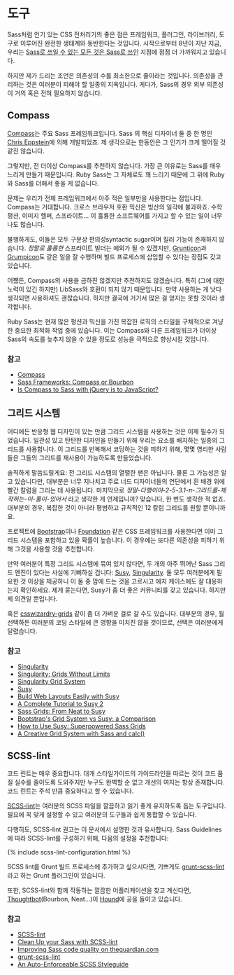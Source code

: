 
# 도구

Sass처럼 인기 있는 CSS 전처리기의 좋은 점은 프레임워크, 플러그인, 라이브러리, 도구로 이루어진 완전한 생태계와 동반한다는 것입니다. 시작으로부터 8년이 지난 지금, 우리는 [Sass로 쓰일 수 있는 모든 것은 Sass로 쓰인](http://hugogiraudel.com/2014/10/27/rethinking-atwoods-law/) 지점에 점점 더 가까워지고 있습니다.

하지만 제가 드리는 조언은 의존성의 수를 최소한으로 줄이라는 것입니다. 의존성을 관리하는 것은 여러분이 피해야 할 일종의 지옥입니다. 게다가, Sass의 경우 외부 의존성이 거의 혹은 전혀 필요하지 않습니다.






## Compass

[Compass](http://compass-style.org/)는 주요 Sass 프레임워크입니다. Sass 의 핵심 디자이너 둘 중 한 명인 [Chris Eppstein](https://twitter.com/chriseppstein)에 의해 개발되었죠. 제 생각으로는 한동안은 그 인기가 크게 떨어질 것 같진 않습니다.

그렇지만, 전 더이상 Compass를 추천하지 않습니다. 가장 큰 이유로는 Sass를 매우 느리게 만들기 때문입니다. Ruby Sass는 그 자체로도 꽤 느리기 때문에 그 위에 Ruby와 Sass를 더해서 좋을 게 없습니다.

문제는 우리가 전체 프레임워크에서 아주 적은 일부만을 사용한다는 점입니다. Compass는 거대합니다. 크로스 브라우저 호환 믹신은 빙산의 일각에 불과하죠. 수학 펑션, 이미지 헬퍼, 스프라이트... 이 훌륭한 소프트웨어를 가지고 할 수 있는 일이 너무나도 많습니다.

불행하게도, 이들은 모두 구문상 편의성syntactic sugar이며 킬러 기능이 존재하지 않습니다. *정말로 훌륭한* 스프라이트 빌더는 예외가 될 수 있겠지만, [Grunticon](https://github.com/filamentgroup/grunticon)과 [Grumpicon](http://grumpicon.com/)도 같은 일을 잘 수행하며 빌드 프로세스에 삽입할 수 있다는 장점도 갖고 있습니다.

어쨌든, Compass의 사용을 금하진 않겠지만 추천하지도 않겠습니다. 특히 (그에 대한 노력이 있긴 하지만) LibSass와 호환이 되지 않기 때문입니다. 만약 사용하는 게 낫다 생각되면 사용하셔도 괜찮습니다. 하지만 결국에 거기서 많은 걸 얻지는 못할 것이라 생각합니다.

<div class="note">
  <p>Ruby Sass는 현재 많은 펑션과 믹신을 가진 복잡한 로직의 스타일을 구체적으로 겨냥한 중요한 최적화 작업 중에 있습니다. 이는 Compass와 다른 프레임워크가 더이상 Sass의 속도를 늦추지 않을 수 있을 정도로 성능을 극적으로 향상시킬 것입니다.</p>
</div>



### 참고

* [Compass](http://compass-style.org/)
* [Sass Frameworks: Compass or Bourbon](http://www.sitepoint.com/compass-or-bourbon-sass-frameworks/)
* [Is Compass to Sass with jQuery is to JavaScript?](http://www.sitepoint.com/compass-sass-jquery-javascript/)






## 그리드 시스템

어디에든 반응형 웹 디자인이 있는 만큼 그리드 시스템을 사용하는 것은 이제 필수가 되었습니다. 일관성 있고 탄탄한 디자인을 만들기 위해 우리는 요소를 배치하는 일종의 그리드를 사용합니다. 이 그리드를 반복해서 코딩하는 것을 피하기 위해, 몇몇 영리한 사람들은 그들의 그리드를 재사용이 가능하도록 만들었습니다.

솔직하게 말씀드릴게요: 전 그리드 시스템의 열렬한 팬은 아닙니다. 물론 그 가능성은 알고 있습니다만, 대부분은 너무 지나치고 주로 너드 디자이너들의 연단에서 흰 배경 위에 빨간 칼럼을 그리는 데 사용됩니다. 마지막으로 *정말-다행이야-2-5-3.1-π-그리드를-제작하는-이-툴이-있어서* 라고 생각한 게 언제입니까? 맞습니다, 한 번도 생각한 적 없죠. 대부분의 경우, 복잡한 것이 아니라 평범하고 규칙적인 12 칼럼 그리드를 원할 뿐이니까요.

프로젝트에 [Bootstrap](http://getbootstrap.com/)이나 [Foundation](http://foundation.zurb.com/) 같은 CSS 프레임워크를 사용한다면 이미 그리드 시스템을 포함하고 있을 확률이 높습니다. 이 경우에는 또다른 의존성을 피하기 위해 그것을 사용할 것을 추천합니다.

만약 여러분이 특정 그리드 시스템에 묶여 있지 않다면, 두 개의 아주 뛰어난 Sass 그리드 엔진이 있다는 사실에 기뻐하실 겁니다: [Susy](http://susy.oddbird.net/), [Singularity](http://singularity.gs/). 둘 모두 여러분에게 필요한 것 이상을 제공하니 이 둘 중 맘에 드는 것을 고르시고 에지 케이스에도 잘 대응하는지 확인하세요. 제게 묻는다면, Susy가 좀 더 좋은 커뮤니티를 갖고 있습니다. 하지만 제 의견일 뿐입니다.

혹은 [csswizardry-grids](https://github.com/csswizardry/csswizardry-grids) 같이 좀 더 가벼운 걸로 갈 수도 있습니다. 대부분의 경우, 뭘 선택하든 여러분의 코딩 스타일에 큰 영향을 미치진 않을 것이므로, 선택은 여러분에게 달렸습니다.



### 참고

* [Singularity](http://singularity.gs/)
* [Singularity: Grids Without Limits](http://fourword.fourkitchens.com/article/singularity-grids-without-limits)
* [Singularity Grid System](http://www.mediacurrent.com/blog/singularity-grid-system)
* [Susy](http://susy.oddbird.net/)
* [Build Web Layouts Easily with Susy](http://css-tricks.com/build-web-layouts-easily-susy/)
* [A Complete Tutorial to Susy 2](http://www.zell-weekeat.com/susy2-tutorial/)
* [Sass Grids: From Neat to Susy](http://www.sitepoint.com/sass-grids-neat-susy/)
* [Bootstrap's Grid System vs Susy: a Comparison](http://www.sitepoint.com/bootstraps-grid-system-vs-susy-comparison/)
* [How to Use Susy: Superpowered Sass Grids](http://webdesign.tutsplus.com/tutorials/how-to-use-susy-superpowered-sass-grids--cms-22744)
* [A Creative Grid System with Sass and calc()](http://www.sitepoint.com/creative-grid-system-sass-calc/)






## SCSS-lint

코드 린트는 매우 중요합니다. 대개 스타일가이드의 가이드라인을 따르는 것이 코드 품질 실수를 줄이도록 도와주지만 누구도 완벽할 순 없고 개선의 여지는 항상 존재합니다. 코드 린트는 주석 만큼 중요하다고 할 수 있습니다.

[SCSS-lint](https://github.com/causes/scss-lint)는 여러분의 SCSS 파일을 깔끔하고 읽기 좋게 유지하도록 돕는 도구입니다. 필요에 꼭 맞게 설정할 수 있고 여러분의 도구들과 쉽게 통합할 수 있습니다.

다행히도, SCSS-lint 권고는 이 문서에서 설명한 것과 유사합니다. Sass Guidelines에 따라 SCSS-lint를 구성하기 위해, 다음의 설정을 추천합니다:

{% include scss-lint-configuration.html %}

<div class="note">
  <p>SCSS lint를 Grunt 빌드 프로세스에 추가하고 싶으시다면, 기쁘게도 <a href="https://github.com/ahmednuaman/grunt-scss-lint">grunt-scss-lint</a>라고 하는 Grunt 플러그인이 있습니다.</p>
  <p>또한, SCSS-lint와 함께 작동하는 깔끔한 어플리케이션을 찾고 계신다면, <a href="http://thoughtbot.com/">Thoughtbot</a>(Bourbon, Neat...)이 <a href="https://houndci.com/">Hound</a>에 공을 들이고 있습니다.</p>
</div>



### 참고

* [SCSS-lint](https://github.com/causes/scss-lint)
* [Clean Up your Sass with SCSS-lint](http://blog.martinhujer.cz/clean-up-your-sass-with-scss-lint/)
* [Improving Sass code quality on theguardian.com](http://www.theguardian.com/info/developer-blog/2014/may/13/improving-sass-code-quality-on-theguardiancom)
* [grunt-scss-lint](https://github.com/ahmednuaman/grunt-scss-lint)
* [An Auto-Enforceable SCSS Styleguide](http://davidtheclark.com/scss-lint-styleguide/)
